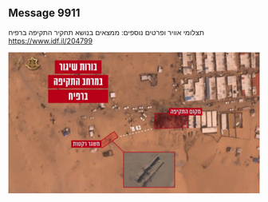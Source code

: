 ## Message 9911

תצלומי אוויר ופרטים נוספים:
ממצאים בנושא תחקיר התקיפה ברפיח
https://www.idf.il/204799

![Photo](./9911/9911_photo.jpg)
